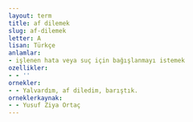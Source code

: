 ```yaml
---
layout: term
title: af dilemek
slug: af-dilemek
letter: A
lisan: Türkçe
anlamlar:
- işlenen hata veya suç için bağışlanmayı istemek
ozellikler:
- - ''
ornekler:
- - Yalvardım, af diledim, barıştık.
orneklerkaynak:
- - Yusuf Ziya Ortaç
---
```

